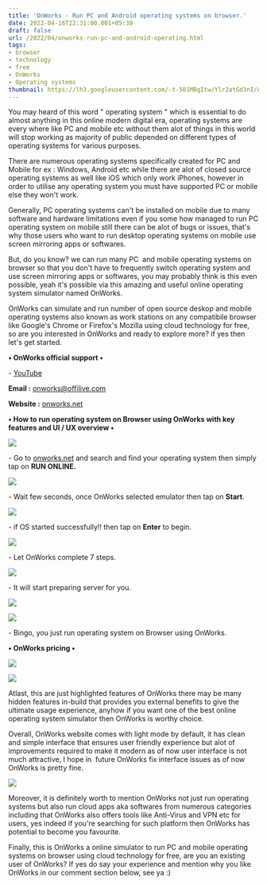 ```yaml
---
title: 'OnWorks - Run PC and Android operating systems on browser.'
date: 2022-04-16T22:31:00.001+05:30
draft: false
url: /2022/04/onworks-run-pc-and-android-operating.html
tags: 
- browser
- technology
- free
- OnWorks
- Operating systems
thumbnail: https://lh3.googleusercontent.com/-t-501MBgItw/Ylr2atGd3nI/AAAAAAAAKQ4/WvoFJv2q4qwVOEDqSZakZDqOsbsdm4VWwCNcBGAsYHQ/s1600/1650128486315459-0.png
---
```


  

You may heard of this word " operating system " which is essential to do almost anything in this online modern digital era, operating systems are every where like PC and mobile etc without them alot of things in this world will stop working as majority of public depended on different types of operating systems for various purposes.

  

There are numerous operating systems specifically created for PC and Mobile for ex : Windows, Android etc while there are alot of closed source operating systems as well like iOS which only work iPhones, however in order to utilise any operating system you must have supported PC or mobile else they won't work.

  

Generally, PC operating systems can't be installed on mobile due to many software and hardware limitations even if you some how managed to run PC operating system on mobile still there can be alot of bugs or issues, that's why those users who want to run desktop operating systems on mobile use screen mirroring apps or softwares.

  

But, do you know? we can run many PC  and mobile operating systems on browser so that you don't have to frequently switch operating system and use screen mirroring apps or softwares, you may probably think is this even possible, yeah it's possible via this amazing and useful online operating system simulator named OnWorks.

  

OnWorks can simulate and run number of open source deskop and mobile operating systems also known as work stations on any compatibile browser like Google's Chrome or Firefox's Mozilla using cloud technology for free, so are you interested in OnWorks and ready to explore more? if yes then let's get started.

  

**• OnWorks official support •**

\- [YouTube](https://www.youtube.com/channel/UCPrqJ_Y6oV6ofMoeK4xlm-A)

  

**Email :** [onworks@offilive.com](mailto:onworks@offilive.com)

**Website :** [onworks.net](http://onworks.net)

**• How to run operating system on Browser using OnWorks with key features and UI / UX overview •**

 **![](https://lh3.googleusercontent.com/-chbN6LnuBmk/Ylr2ZZ6X9YI/AAAAAAAAKQ0/f6tDkvEjb8gTvdBzi7RMU1E_eYMdBY89wCNcBGAsYHQ/s1600/1650128482312643-1.png)** 

\- Go to [onworks.net](http://onworks.net) and search and find your operating system then simply tap on **RUN ONLINE.**

 **![](https://lh3.googleusercontent.com/-1LVTPMZzzUM/Ylr2YWa355I/AAAAAAAAKQw/ZSvFbmLhfPsfuT-jFf0fooqmoFCcVyjLgCNcBGAsYHQ/s1600/1650128473196540-2.png)** 

  

\- Wait few seconds, once OnWorks selected emulator then tap on **Start**.

  

 ![](https://lh3.googleusercontent.com/-qwjlWNSozWc/Ylr2WF2mdfI/AAAAAAAAKQs/j28a1zSkkHkN6UsnCPHuw9Zi5mOhrl1bACNcBGAsYHQ/s1600/1650128469655937-3.png) 

  

\- if OS started successfully!! then tap on **Enter** to begin.

  

  

  

 ![](https://lh3.googleusercontent.com/-bQOdbJDc14k/Ylr2VdR5mMI/AAAAAAAAKQo/uMZy-9Hif5IWJFKHlcM_kaJAm2cNNPWOACNcBGAsYHQ/s1600/1650128466397784-4.png) 

  

\- Let OnWorks complete 7 steps.

  

 ![](https://lh3.googleusercontent.com/-m79SMTiotig/Ylr2UmGmaxI/AAAAAAAAKQk/9obynjBSaoEW50ZuMAgj_ePGxsSZ0H6uwCNcBGAsYHQ/s1600/1650128462835356-5.png) 

  

\- It will start preparing server for you.

  

 ![](https://lh3.googleusercontent.com/-ue5u0LAHTNM/Ylr2TtngooI/AAAAAAAAKQg/XHxHOohIeyUjQ1vlia3uz7xg-nST0xeaQCNcBGAsYHQ/s1600/1650128458865074-6.png) 

  

 ![](https://lh3.googleusercontent.com/-aCgpjphY5RQ/Ylr2Sk1FgDI/AAAAAAAAKQc/i-Lpf7PClEM6cZfFpxDIU0N3HMfX-QTiQCNcBGAsYHQ/s1600/1650128455019938-7.png) 

  

\- Bingo, you just run operating system on Browser using OnWorks.

  

**• OnWorks pricing •**

 **![](https://lh3.googleusercontent.com/-Th-97f1r5vU/Ylr2RQteLbI/AAAAAAAAKQY/szN7kB4JFr0LXKzcNRALCcpIUIWva3BpACNcBGAsYHQ/s1600/1650128449966380-8.png)** 

 ![](https://lh3.googleusercontent.com/-AlgOr6_ykS4/Ylr2QWimc7I/AAAAAAAAKQU/6VNcRnsMJpkQ2ImlP2HFkF01B6p2358yQCNcBGAsYHQ/s1600/1650128445068048-9.png) 

  

  

Atlast, this are just highlighted features of OnWorks there may be many hidden features in-build that provides you external benefits to give the ultimate usage experience, anyhow if you want one of the best online operating system simulator then OnWorks is worthy choice.

  

Overall, OnWorks website comes with light mode by default, it has clean and simple interface that ensures user friendly experience but alot of improvements required to make it modern as of now user interface is not much attractive, I hope in  future OnWorks fix interface issues as of now OnWorks is pretty fine.

  

 ![](https://lh3.googleusercontent.com/-F2ryaLlMb4E/Ylr2PCHYb6I/AAAAAAAAKQQ/Fh7NRjjHMlEvEXTwEZhsdE2fjBIZH3aCACNcBGAsYHQ/s1600/1650128439420819-10.png) 

  

Moreover, it is definitely worth to mention OnWorks not just run operating systems but also run cloud apps aka softwares from numerous categories including that OnWorks also offers tools like Anti-Virus and VPN etc for users, yes indeed if you're searching for such platform then OnWorks has potential to become you favourite.

  

Finally, this is OnWorks a online simulator to run PC and mobile operating systems on browser using cloud technology for free, are you an existing user of OnWorks? If yes do say your experience and mention why you like OnWorks in our comment section below, see ya :)